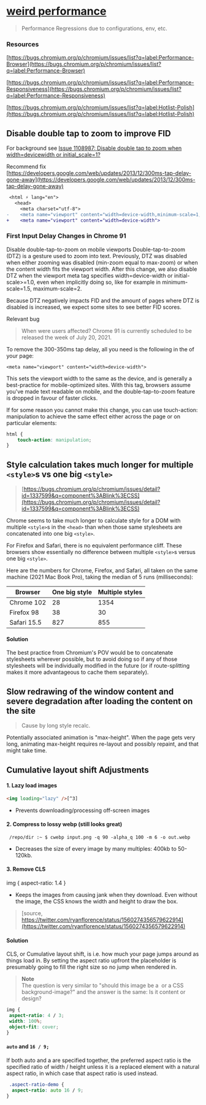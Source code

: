 # [weird performance](#)

> Performance Regressions due to configurations, env, etc.


### Resources

[https://bugs.chromium.org/p/chromium/issues/list?q=label:Performance-Browser](https://bugs.chromium.org/p/chromium/issues/list?q=label:Performance-Browser)

[https://bugs.chromium.org/p/chromium/issues/list?q=label:Performance-Responsiveness](https://bugs.chromium.org/p/chromium/issues/list?q=label:Performance-Responsiveness)

[https://bugs.chromium.org/p/chromium/issues/list?q=label:Hotlist-Polish](https://bugs.chromium.org/p/chromium/issues/list?q=label:Hotlist-Polish)


## Disable double tap to zoom to improve FID

For background see [Issue 1108987: Disable double tap to zoom when width=devicewidth or initial_scale=1?](https://bugs.chromium.org/p/chromium/issues/detail?id%3D1108987&sa=D&usg=AFQjCNEbEVB7yYOkxIKuB9z6v9m2Vpf0SA)

Recommend fix [https://developers.google.com/web/updates/2013/12/300ms-tap-delay-gone-away](https://developers.google.com/web/updates/2013/12/300ms-tap-delay-gone-away)

~~~diff
 <html ⚡ lang="en">
   <head>
     <meta charset="utf-8">
-    <meta name="viewport" content="width=device-width,minimum-scale=1,initial-scale=1">
+    <meta name="viewport" content="width=device-width">
~~~

### First Input Delay Changes in Chrome 91

Disable double-tap-to-zoom on mobile viewports
Double-tap-to-zoom (DTZ) is a gesture used to zoom into text. Previously, DTZ was disabled when either zooming was disabled (min-zoom equal to max-zoom) or when the content width fits the viewport width. After this change, we also disable DTZ when the viewport meta tag specifies width=device-width or initial-scale>=1.0, even when implicitly doing so, like for example in minimum-scale=1.5, maximum-scale=2.

Because DTZ negatively impacts FID and the amount of pages where DTZ is disabled is increased, we expect some sites to see better FID scores.

Relevant bug

> When were users affected?
> Chrome 91 is currently scheduled to be released the week of July 20, 2021.

To remove the 300-350ms tap delay, all you need is the following in the <head> of your page:

```
<meta name="viewport" content="width=device-width">
```
This sets the viewport width to the same as the device, and is generally a best-practice for mobile-optimized sites. With this tag, browsers assume you've made text readable on mobile, and the double-tap-to-zoom feature is dropped in favour of faster clicks.

If for some reason you cannot make this change, you can use touch-action: manipulation to achieve the same effect either across the page or on particular elements:
 
```css
html {
    touch-action: manipulation;
}
```

 
## Style calculation takes much longer for multiple `<style>`s vs one big `<style>`
 
> [https://bugs.chromium.org/p/chromium/issues/detail?id=1337599&q=component%3ABlink%3ECSS](https://bugs.chromium.org/p/chromium/issues/detail?id=1337599&q=component%3ABlink%3ECSS)
 
Chrome seems to take much longer to calculate style for a DOM with multiple `<style>`s in the `<head>` than when those same stylesheets are concatenated into one big `<style>`.

For Firefox and Safari, there is no equivalent performance cliff. These browsers show essentially no difference between multiple `<style>`s versus one big `<style>`.

Here are the numbers for Chrome, Firefox, and Safari, all taken on the same machine (2021 Mac Book Pro), taking the median of 5 runs (milliseconds):

| Browser     | One big style | Multiple styles |
|-------------|---------------|-----------------|
| Chrome 102  | 28            | 1354            |
| Firefox 98  | 38            | 30              |
| Safari 15.5 | 827           | 855             |


 #### Solution
 
The best practice from Chromium's POV would be to concatenate stylesheets wherever possible, but to avoid doing so if any of those stylesheets will be individually modified in the future (or if route-splitting makes it more advantageous to cache them separately).
 
 ##  Slow redrawing of the window content and severe degradation after loading the content on the site
 
 >  Cause by long style recalc.

Potentially associated animation is "max-height". When the page gets very long, animating max-height requires re-layout and possibly repaint, and that might take time.

 
 ## Cumulative layout shift Adjustments
 
 #### 1. Lazy load images
```html
<img loading="lazy" />[^3]
```
- Prevents downloading/processing off-screen images

 #### 2. Compress to lossy webp (still looks great)
```console
 /repo/dir :~ $ cwebp input.png -q 90 -alpha_q 100 -m 6 -o out.webp
```
- Decreases the size of every image by many multiples: 400kb to 50-120kb.

 #### 3. Remove CLS
img { aspect-ratio: 1.4 }
- Keeps the images from causing jank when they download. Even without the image, the CSS knows the width and height to draw the box.
 
> [source, https://twitter.com/ryanflorence/status/1560274356579622914](https://twitter.com/ryanflorence/status/1560274356579622914)
 
#### Solution
 
CLS, or Cumulative layout shift, is i.e. how much your page jumps around as things load in. By setting the aspect ratio upfront the placeholder is presumably going to fill the right size so no jump when rendered in.
 
>**Note**     
> The question is very similar to "should this image be a <img> or a CSS background-image?" and the answer is the same: Is it content or design?

[^3]: [see https://jakearchibald.com/2022/img-aspect-ratio/](https://jakearchibald.com/2022/img-aspect-ratio/)
 
 ```css
 img {
  aspect-ratio: 4 / 3;
  width: 100%;
  object-fit: cover;
}
```

#### `auto` and `16 / 9;`
If both auto and a <ratio> are specified together, the preferred aspect ratio is the specified ratio of width / height unless it is a replaced element with a natural aspect ratio, in which case that aspect ratio is used instead.
```css
 .aspect-ratio-demo {
  aspect-ratio: auto 16 / 9;
}
```
 


